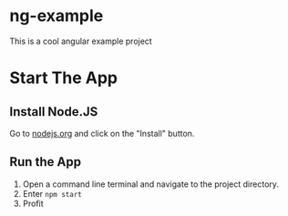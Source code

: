 ng-example
==========

This is a cool angular example project

Start The App
=============

Install Node.JS
---------------
Go to [nodejs.org](http://nodejs.org) and click on the "Install" button.

Run the App
-----------
1. Open a command line terminal and navigate to the project directory.
2. Enter `npm start` 
3. Profit

